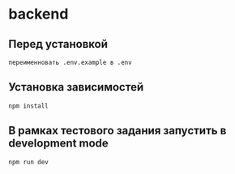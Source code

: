 # backend

## Перед установкой

```
переименновать .env.example в .env
```

## Установка зависимостей

```
npm install
```

## В рамках тестового задания запустить в development mode

```
npm run dev
```

